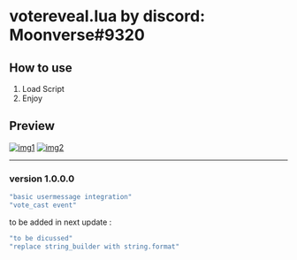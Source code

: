 # votereveal.lua by discord: Moonverse#9320

## How to use

1. Load Script
2. Enjoy

## Preview

[![img1](https://too.lewd.se/e77d48ba4686_Untitled.png)](https://too.lewd.se/e77d48ba4686_Untitled.png)
[![img2](https://too.lewd.se/9e183b59f7c5_nonsense.png)](https://too.lewd.se/9e183b59f7c5_nonsense.png)

---

### version 1.0.0.0

```lua
"basic usermessage integration"
"vote_cast event"
```

to be added in next update :

```lua
"to be dicussed"
"replace string_builder with string.format"
```

